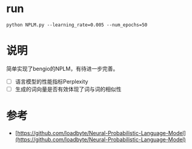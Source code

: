 # run 
```
python NPLM.py --learning_rate=0.005 --num_epochs=50
```
# 说明

简单实现了bengio的NPLM，有待进一步完善。
- [ ] 语言模型的性能指标Perplexity
- [ ] 生成的词向量是否有效体现了词与词的相似性

# 参考
- [https://github.com/loadbyte/Neural-Probabilistic-Language-Model](https://github.com/loadbyte/Neural-Probabilistic-Language-Model)
